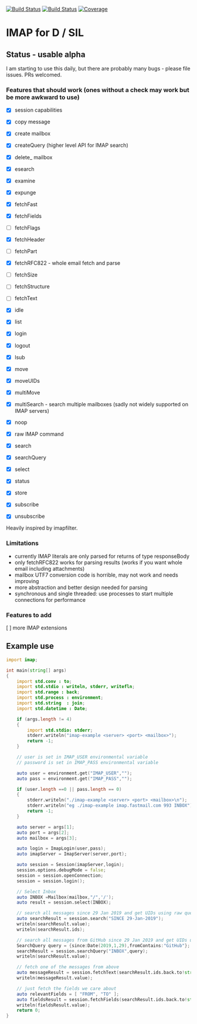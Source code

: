 [![Build Status](https://travis-ci.org/symmetryinvestments/imap-d.png?branch=master)](https://travis-ci.org/symmetryinvestments/imap-d)
[![Build Status](https://ci.appveyor.com/api/projects/status/github/Laeeth/imap-d?branch=master&svg=true)](https://ci.appveyor.com/project/Laeeth/imap-d)
[![Coverage](https://codecov.io/gh/symmetryinvestments/imap-d/branch/master/graph/badge.svg)](https://codecov.io/gh/symmetryinvestments/imap-d)

# IMAP for D / SIL

## Status - usable alpha
I am starting to use this daily, but there are probably many bugs - please file issues.  PRs welcomed.

### Features that should work (ones without a check may work but be more awkward to use)

- [X] session capabilities
- [X] copy message
- [X] create mailbox
- [X] createQuery (higher level API for IMAP search)
- [X] delete_ mailbox
- [X] esearch
- [X] examine
- [X] expunge
- [X] fetchFast
- [X] fetchFields
- [ ] fetchFlags
- [X] fetchHeader
- [ ] fetchPart
- [X] fetchRFC822 - whole email fetch and parse
- [ ] fetchSize
- [ ] fetchStructure
- [ ] fetchText
- [X] idle
- [X] list
- [X] login
- [X] logout
- [X] lsub
- [X] move
- [X] moveUIDs
- [X] multiMove
- [X] multiSearch - search multiple mailboxes (sadly not widely supported on IMAP servers)
- [X] noop
- [X] raw IMAP command
- [X] search
- [X] searchQuery
- [X] select
- [X] status
- [X] store
- [X] subscribe
- [X] unsubscribe


Heavily inspired by imapfilter.

### Limitations
- currently IMAP literals are only parsed for returns of type responseBody
- only fetchRFC822 works for parsing results (works if you want whole email including
  attachments)
- mailbox UTF7 conversion code is horrible, may not work and needs improving
- more abstraction and better design needed for parsing
- synchronous and single threaded: use processes to start multiple connections for performance


### Features to add

[ ] more IMAP extensions

## Example use

```d
import imap;

int main(string[] args)
{
	import std.conv : to;
	import std.stdio : writeln, stderr, writefln;
	import std.range : back;
	import std.process : environment;
	import std.string  : join;
	import std.datetime : Date;

	if (args.length != 4)
	{
		import std.stdio: stderr;
		stderr.writeln("imap-example <server> <port> <mailbox>");
		return -1;
	}

	// user is set in IMAP_USER environmental variable
	// password is set in IMAP_PASS environmental variable

	auto user = environment.get("IMAP_USER","");
	auto pass = environment.get("IMAP_PASS","");

	if (user.length ==0 || pass.length == 0)
	{
		stderr.writeln("./imap-example <server> <port> <mailbox>\n");
		stderr.writeln("eg ./imap-example imap.fastmail.com 993 INBOX");
		return -1;
	}

	auto server = args[1];
	auto port = args[2];
	auto mailbox = args[3];

	auto login = ImapLogin(user,pass);
	auto imapServer = ImapServer(server,port);

	auto session = Session(imapServer,login);
	session.options.debugMode = false;
	session = session.openConnection;
	session = session.login();

	// Select Inbox
	auto INBOX =Mailbox(mailbox,"/",'/');
	auto result = session.select(INBOX);

	// search all messages since 29 Jan 2019 and get UIDs using raw query interface
	auto searchResult = session.search("SINCE 29-Jan-2019");
	writeln(searchResult.value);
	writeln(searchResult.ids);

	// search all messages from GitHub since 29 Jan 2019 and get UIDs using high level query interface
	SearchQuery query = {since:Date(2019,1,29),fromContains:"GitHub"};
	searchResult = session.searchQuery("INBOX",query);
	writeln(searchResult.value);

	// fetch one of the messages from above
	auto messageResult = session.fetchText(searchResult.ids.back.to!string);
	writeln(messageResult.value);

	// just fetch the fields we care about
	auto relevantFields = [ "FROM", "TO" ];
	auto fieldsResult = session.fetchFields(searchResult.ids.back.to!string,relevantFields.join(" "));
	writeln(fieldsResult.value);
	return 0;
}
```

